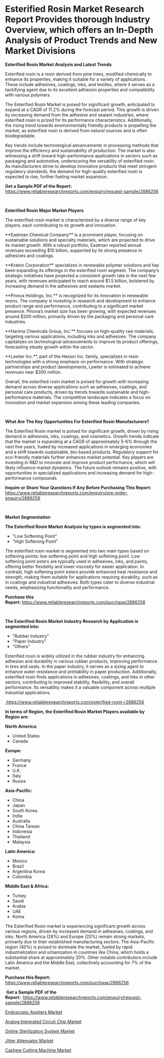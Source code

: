 <p><h1>Esterified Rosin Market Research Report Provides thorough Industry Overview, which offers an In-Depth Analysis of Product Trends and New Market Divisions</h1></p><p><strong>Esterified Rosin Market Analysis and Latest Trends</strong></p>
<p><p>Esterified rosin is a resin derived from pine trees, modified chemically to enhance its properties, making it suitable for a variety of applications. These include adhesives, coatings, inks, and textiles, where it serves as a tackifying agent due to its excellent adhesion properties and compatibility with various polymers.</p><p>The Esterified Rosin Market is poised for significant growth, anticipated to expand at a CAGR of 11.2% during the forecast period. This growth is driven by increasing demand from the adhesive and sealant industries, where esterified rosin is prized for its performance characteristics. Additionally, the rising trend towards environmentally friendly products is propelling the market, as esterified rosin is derived from natural sources and is often biodegradable.</p><p>Key trends include technological advancements in processing methods that improve the efficiency and sustainability of production. The market is also witnessing a shift toward high-performance applications in sectors such as packaging and automotive, underscoring the versatility of esterified rosin. As manufacturers strive to develop innovative products that meet stringent regulatory standards, the demand for high-quality esterified rosin is expected to rise, further fueling market expansion.</p></p>
<p><strong>Get a Sample PDF of the Report:&nbsp;</strong> <a href="https://www.reliableresearchreports.com/enquiry/request-sample/2886256?utm_campaign=33&utm_medium=2&utm_source=Github&utm_content=ia&utm_term=13032025&utm_id=esterified-rosin">https://www.reliableresearchreports.com/enquiry/request-sample/2886256</a></p>
<p>&nbsp;</p>
<p><strong>Esterified Rosin Major Market Players</strong></p>
<p><p>The esterified rosin market is characterized by a diverse range of key players, each contributing to its growth and innovation. </p><p>**Eastman Chemical Company** is a prominent player, focusing on sustainable solutions and specialty materials, which are projected to drive its market growth. With a robust portfolio, Eastman reported annual revenues exceeding $10 billion, supported by its strong presence in adhesives and coatings.</p><p>**Kraton Corporation** specializes in renewable polymer solutions and has been expanding its offerings in the esterified rosin segment. The company’s strategic initiatives have projected a consistent growth rate in the next few years, with revenues anticipated to reach around $1.5 billion, bolstered by increasing demand in the adhesives and sealants market.</p><p>**Pinova Holdings, Inc.** is recognized for its innovation in renewable resins. The company is investing in research and development to enhance product range and performance, contributing to a significant market presence. Pinova’s market size has been growing, with expected revenues around $200 million, primarily driven by the packaging and personal care industries.</p><p>**Harima Chemicals Group, Inc.** focuses on high-quality raw materials, targeting various applications, including inks and adhesives. The company capitalizes on technological advancements to improve its product offerings, forecasting steady growth within the sector.</p><p>**Lawter Inc.**, part of the Hexion Inc. family, specializes in resin technologies with a strong emphasis on performance. With strategic partnerships and product developments, Lawter is estimated to achieve revenues near $300 million.</p><p>Overall, the esterified rosin market is poised for growth with increasing demand across diverse applications such as adhesives, coatings, and personal care products, driven by trends towards sustainable and high-performance materials. The competitive landscape indicates a focus on innovation and market expansion among these leading companies.</p></p>
<p>&nbsp;</p>
<p><strong>What Are The Key Opportunities For Esterified Rosin Manufacturers?</strong></p>
<p><p>The Esterified Rosin market is poised for significant growth, driven by rising demand in adhesives, inks, coatings, and cosmetics. Growth trends indicate that the market is expanding at a CAGR of approximately 5-6% through the next five years, fueled by increased applications in emerging economies and a shift towards sustainable, bio-based products. Regulatory support for eco-friendly materials further enhances market potential. Key players are investing in R&D to innovate and improve product performance, which will likely influence market dynamics. The future outlook remains positive, with opportunities in specialized applications and increasing demand for high-performance compounds.</p></p>
<p><strong>Inquire or Share Your Questions If Any Before Purchasing This Report:</strong> <a href="https://www.reliableresearchreports.com/enquiry/pre-order-enquiry/2886256?utm_campaign=33&utm_medium=2&utm_source=Github&utm_content=ia&utm_term=13032025&utm_id=esterified-rosin">https://www.reliableresearchreports.com/enquiry/pre-order-enquiry/2886256</a></p>
<p>&nbsp;</p>
<p><strong>Market Segmentation</strong></p>
<p><strong>The Esterified Rosin Market Analysis by types is segmented into:</strong></p>
<p><ul><li>"Low Softening Point"</li><li>"High Softening Point"</li></ul></p>
<p><p>The esterified rosin market is segmented into two main types based on softening points: low softening point and high softening point. Low softening point esters are typically used in adhesives, inks, and paints, offering better flexibility and lower viscosity for easier application. In contrast, high softening point esters provide enhanced heat resistance and strength, making them suitable for applications requiring durability, such as in coatings and industrial adhesives. Both types cater to diverse industrial needs, emphasizing functionality and performance.</p></p>
<p><strong>Purchase this Report:&nbsp;</strong><a href="https://www.reliableresearchreports.com/purchase/2886256?utm_campaign=33&utm_medium=2&utm_source=Github&utm_content=ia&utm_term=13032025&utm_id=esterified-rosin">https://www.reliableresearchreports.com/purchase/2886256</a></p>
<p>&nbsp;</p>
<p><strong>The Esterified Rosin Market Industry Research by Application is segmented into:</strong></p>
<p><ul><li>"Rubber Industry"</li><li>"Paper Industry"</li><li>"Others"</li></ul></p>
<p><p>Esterified rosin is widely utilized in the rubber industry for enhancing adhesion and durability in various rubber products, improving performance in tires and seals. In the paper industry, it serves as a sizing agent to enhance water resistance and printability in paper production. Additionally, esterified rosin finds applications in adhesives, coatings, and inks in other sectors, contributing to improved stability, flexibility, and overall performance. Its versatility makes it a valuable component across multiple industrial applications.</p></p>
<p><a href="https://www.reliableresearchreports.com/esterified-rosin-r2886256?utm_campaign=33&utm_medium=2&utm_source=Github&utm_content=ia&utm_term=13032025&utm_id=esterified-rosin">&nbsp;https://www.reliableresearchreports.com/esterified-rosin-r2886256</a></p>
<p><strong>In terms of Region, the Esterified Rosin Market Players available by Region are:</strong></p>
<p>
    <p> <strong> North America: </strong>
        <ul>
            <li>United States</li>
            <li>Canada</li>
        </ul>
        </p> 
    <p> <strong> Europe: </strong>
        <ul>
            <li>Germany</li>
            <li>France</li>
            <li>U.K.</li>
            <li>Italy</li>
            <li>Russia</li>
        </ul>
        </p> 
    <p> <strong> Asia-Pacific: </strong>
        <ul>
            <li>China</li>
            <li>Japan</li>
            <li>South Korea</li>
            <li>India</li>
            <li>Australia</li>
            <li>China Taiwan</li>
            <li>Indonesia</li>
            <li>Thailand</li>
            <li>Malaysia</li>
        </ul>
        </p> 
    <p> <strong> Latin America: </strong>
        <ul>
            <li>Mexico</li>
            <li>Brazil</li>
            <li>Argentina Korea</li>
            <li>Colombia</li>
        </ul>
        </p> 
    <p> <strong> Middle East & Africa: </strong>
        <ul>
            <li>Turkey</li>
            <li>Saudi</li>
            <li>Arabia</li>
            <li>UAE</li>
            <li>Korea</li>
        </ul>
    </p>
    </p>
<p><p>The Esterified Rosin market is experiencing significant growth across various regions, driven by increased demand in adhesives, coatings, and inks. North America (28%) and Europe (25%) remain strong markets, primarily due to their established manufacturing sectors. The Asia-Pacific region (40%) is poised to dominate the market, fueled by rapid industrialization and urbanization in countries like China, which holds a substantial share at approximately 20%. Other notable contributors include Latin America and the Middle East, collectively accounting for 7% of the market.</p></p>
<p><strong>Purchase this Report: </strong><a href="https://www.reliableresearchreports.com/purchase/2886256?utm_campaign=33&utm_medium=2&utm_source=Github&utm_content=ia&utm_term=13032025&utm_id=esterified-rosin">https://www.reliableresearchreports.com/purchase/2886256</a></p>
<p>&nbsp;<strong>Get a Sample PDF of the Report:&nbsp;&nbsp;</strong><a href="https://www.reliableresearchreports.com/enquiry/request-sample/2886256?utm_campaign=33&utm_medium=2&utm_source=Github&utm_content=ia&utm_term=13032025&utm_id=esterified-rosin">https://www.reliableresearchreports.com/enquiry/request-sample/2886256</a></p>
<p><strong></strong></p>
<p><p><a href="https://github.com/lateshab69/Market-Research-Report-List-1/blob/main/endoscopic-appliers-market.md?utm_campaign=33&utm_medium=2&utm_source=Github&utm_content=ia&utm_term=13032025&utm_id=esterified-rosin">Endoscopic Appliers Market</a></p><p><a href="https://github.com/nkbaroga/Market-Research-Report-List-1/blob/main/analog-integrated-circuit-chip-market.md?utm_campaign=33&utm_medium=2&utm_source=Github&utm_content=ia&utm_term=13032025&utm_id=esterified-rosin">Analog Integrated Circuit Chip Market</a></p><p><a href="https://github.com/hedbomkrahe/Market-Research-Report-List-1/blob/main/online-sterilization-system-market.md?utm_campaign=33&utm_medium=2&utm_source=Github&utm_content=ia&utm_term=13032025&utm_id=esterified-rosin">Online Sterilization System Market</a></p><p><a href="https://github.com/elvutedipela/Market-Research-Report-List-1/blob/main/jitter-attenuator-market.md?utm_campaign=33&utm_medium=2&utm_source=Github&utm_content=ia&utm_term=13032025&utm_id=esterified-rosin">Jitter Attenuator Market</a></p><p><a href="https://github.com/rosalinebhakta48/Market-Research-Report-List-1/blob/main/cashew-cutting-machine-market.md?utm_campaign=33&utm_medium=2&utm_source=Github&utm_content=ia&utm_term=13032025&utm_id=esterified-rosin">Cashew Cutting Machine Market</a></p></p>